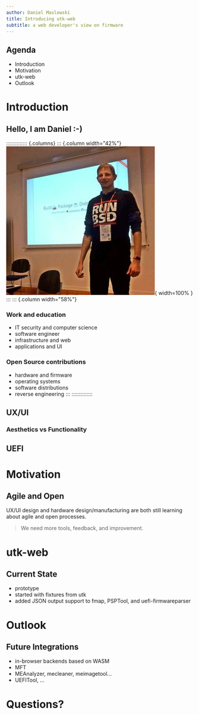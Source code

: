 ```yaml
---
author: Daniel Maslowski
title: Introducing utk-web
subtitle: a web developer's view on firmware
---
```


## Agenda

- Introduction
- Motivation
- utk-web
- Outlook

# Introduction

## Hello, I am Daniel :-)

:::::::::::::: {.columns}
::: {.column width="42%"}
![Daniel](img/daniel.jpg){ width=100% }
:::
::: {.column width="58%"}
### Work and education
- IT security and computer science
- software engineer
- infrastructure and web
- applications and UI

### Open Source contributions
- hardware and firmware
- operating systems
- software distributions
- reverse engineering
:::
::::::::::::::

## UX/UI

### Aesthetics vs Functionality

## UEFI

# Motivation

## Agile and Open

UX/UI design and hardware design/manufacturing are both still learning about agile and open processes.

> We need more tools, feedback, and improvement.

# utk-web

## Current State

- prototype
- started with fixtures from utk
- added JSON output support to fmap, PSPTool, and uefi-firmwareparser

# Outlook

## Future Integrations

- in-browser backends based on WASM
- MFT
- MEAnalyzer, mecleaner, meimagetool...
- UEFITool, ...

# Questions?
